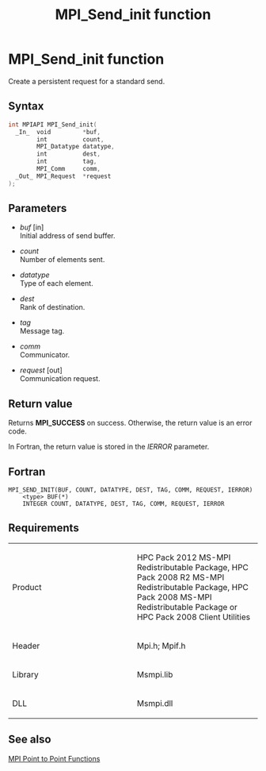 ﻿---
title: MPI_Send_init function
TOCTitle: MPI_Send_init function
ms:assetid: 5504607b-e403-4daa-8e62-5919e0a14c46
ms:mtpsurl: https://msdn.microsoft.com/en-us/library/Dn473470(v=VS.85)
ms:contentKeyID: 59361005
ms.date: 03/28/2018
mtps_version: v=VS.85
f1_keywords:
- MPI_SEND_INIT
- mpif/MPI_Send_init
- mpi/MPI_SEND_INIT
dev_langs:
- C++
- C
---

# MPI\_Send\_init function

Create a persistent request for a standard send.

## Syntax

``` c++
int MPIAPI MPI_Send_init(
  _In_  void         *buf,
        int          count,
        MPI_Datatype datatype,
        int          dest,
        int          tag,
        MPI_Comm     comm,
  _Out_ MPI_Request  *request
);
```

## Parameters

  - *buf* \[in\]  
    Initial address of send buffer.

  - *count*  
    Number of elements sent.

  - *datatype*  
    Type of each element.

  - *dest*  
    Rank of destination.

  - *tag*  
    Message tag.

  - *comm*  
    Communicator.

  - *request* \[out\]  
    Communication request.

## Return value

Returns **MPI\_SUCCESS** on success. Otherwise, the return value is an error code.

In Fortran, the return value is stored in the *IERROR* parameter.

## Fortran

    MPI_SEND_INIT(BUF, COUNT, DATATYPE, DEST, TAG, COMM, REQUEST, IERROR)
        <type> BUF(*)
        INTEGER COUNT, DATATYPE, DEST, TAG, COMM, REQUEST, IERROR

## Requirements

<table>
<colgroup>
<col style="width: 50%" />
<col style="width: 50%" />
</colgroup>
<tbody>
<tr class="odd">
<td><p>Product</p></td>
<td><p>HPC Pack 2012 MS-MPI Redistributable Package, HPC Pack 2008 R2 MS-MPI Redistributable Package, HPC Pack 2008 MS-MPI Redistributable Package or HPC Pack 2008 Client Utilities</p></td>
</tr>
<tr class="even">
<td><p>Header</p></td>
<td>Mpi.h;
Mpif.h</td>
</tr>
<tr class="odd">
<td><p>Library</p></td>
<td>Msmpi.lib</td>
</tr>
<tr class="even">
<td><p>DLL</p></td>
<td>Msmpi.dll</td>
</tr>
</tbody>
</table>


## See also

[MPI Point to Point Functions](mpi-point-to-point-functions.md)

